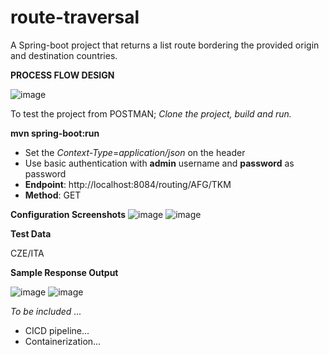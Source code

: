 # route-traversal
A Spring-boot project that returns a list route bordering the provided origin and destination countries.

**PROCESS FLOW DESIGN**

![image](https://user-images.githubusercontent.com/15633518/135681344-2ce5a8a6-227a-430f-8fba-cd76a50b528c.png)



To test the project from POSTMAN;
_Clone the project, build and run._

**mvn spring-boot:run**

- Set the _Context-Type_=_application/json_ on the header
- Use basic authentication with **admin** username and **password** as password
- **Endpoint**: http://localhost:8084/routing/AFG/TKM
- **Method**: GET


**Configuration Screenshots**
![image](https://user-images.githubusercontent.com/15633518/135663025-eb653625-da18-4e78-957e-30d80db0b34d.png)
![image](https://user-images.githubusercontent.com/15633518/135663328-a3e81945-c009-465d-874c-81bb695d4ed8.png)

**Test Data**

CZE/ITA

**Sample Response Output**

![image](https://user-images.githubusercontent.com/15633518/135663397-85d2fa9c-5f40-49dc-bf5c-24fa7e34b16d.png)
![image](https://user-images.githubusercontent.com/15633518/135663521-0daa6c42-0ed7-4ca2-9ba8-299286eb30ba.png)

_To be included ..._
- CICD pipeline...
- Containerization...
